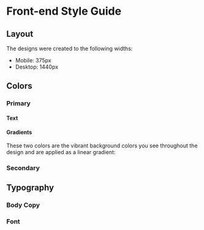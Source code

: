 # Front-end Style Guide

## Layout

The designs were created to the following widths:

- Mobile: 375px
- Desktop: 1440px

## Colors

### Primary

#### Text

<!-- - Pale Violet (sub-heading at the top of the app UI): hsl(276, 100%, 81%) -->
<!-- - Moderate Violet (chat on the left): hsl(276, 55%, 52%) -->
<!-- - Desaturated Dark Violet (chat on the right): hsl(271, 15%, 43%) -->
<!-- - Grayish Blue (placeholder text): hsl(206, 6%, 79%) -->
<!-- - Very Dark Desaturated Violet (main heading): hsl(271, 36%, 24%) -->
<!-- - Dark Grayish Violet (paragraph): hsl(270, 7%, 64%) -->

#### Gradients

These two colors are the vibrant background colors you see throughout the design and are applied as a linear gradient:

<!-- - Light Magenta: hsl(293, 100%, 63%) -->
<!-- - Light Violet: hsl(264, 100%, 61%) -->

### Secondary

<!-- - White: hsl(0, 0%, 100%) -->
<!-- - Light Grayish Violet (app background): hsl(270, 20%, 96%) -->
<!-- - Very Dark Desaturated Violet (submit button background): hsl(271, 36%, 24%) -->
<!-- - Very Light Magenta (radio button outline): hsl(289, 100%, 72%) -->

## Typography

### Body Copy

<!-- - Font size: 16px -->

### Font

<!-- - Family: [Rubik](https://fonts.google.com/specimen/Rubik) -->
<!-- - Weights: 400, 500, 700 -->
